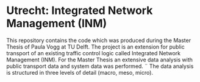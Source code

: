 # Utrecht: Integrated Network Management (INM)
This repository contains the code which was produced during the Master Thesis of Paula Vogg at TU Delft. The project is an extension for public transport of an existing traffic control logic called Integrated Network Management (INM). For the Master Thesis an extensive data analysis with public transport data and system data was performed. ¨
The data analysis is structured in three levels of detail (macro, meso, micro). 

